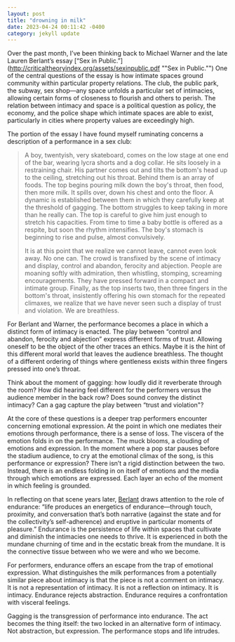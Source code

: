 ```yaml
---
layout: post
title: "drowning in milk"
date: 2023-04-24 00:11:42 -0400
category: jekyll update
---
```

Over the past month, I’ve been thinking back to Michael Warner and the late Lauren Berlant’s essay [“Sex in Public.”](http://criticaltheoryindex.org/assets/sexinpublic.pdf ""Sex in Public."") One of the central questions of the essay is how intimate spaces ground community within particular property relations. The club, the public park, the subway, sex shop—any space unfolds a particular set of intimacies, allowing certain forms of closeness to flourish and others to perish. The relation between intimacy and space is a political question as policy, the economy, and the police shape which intimate spaces are able to exist, particularly in cities where property values are exceedingly high. 
 
<html>
<body>

<p>The portion of the essay I have found myself ruminating concerns a description of a performance in a sex club:</p>

<blockquote cite="[http://criticaltheoryindex.org/assets/sexinpublic.pdf]">
A boy, twentyish, very skateboard, comes on the low stage at one end of the bar, wearing lycra shorts and a dog collar. He sits loosely in a restraining chair. His partner comes out and tilts the bottom's head up to the ceiling, stretching out his throat. Behind them is an array of foods. The top begins pouring milk down the boy's throat, then food, then more milk. It spills over, down his chest and onto the floor. A dynamic is established between them in which they carefully keep at the threshold of gagging. The bottom struggles to keep taking in more than he really can. The top is careful to give him just enough to stretch his capacities. From time to time a baby bottle is offered as a respite, but soon the rhythm intensifies. The boy's stomach is beginning to rise and pulse, almost convulsively.
 
<p>It is at this point that we realize we cannot leave, cannot even look away. No one can. The crowd is transfixed by the scene of intimacy and display, control and abandon, ferocity and abjection. People are moaning softly with admiration, then whistling, stomping, screaming encouragements. They have pressed forward in a compact and intimate group. Finally, as the top inserts two, then three fingers in the bottom's throat, insistently offering his own stomach for the repeated climaxes, we realize that we have never seen such a display of trust and violation. We are breathless.<br></p>
</blockquote>

</body>
</html>
For Berlant and Warner, the performance becomes a place in which a distinct form of intimacy is enacted. The play between “control and abandon, ferocity and abjection” express different forms of trust. Allowing oneself to be the object of the other traces an ethics. Maybe it is the hint of this different moral world that leaves the audience breathless. The thought of a different ordering of things where gentleness exists within three fingers pressed into one’s throat. 

Think about the moment of gagging: how loudly did it reverberate through the room? How did hearing feel different for the performers versus the audience member in the back row? Does sound convey the distinct intimacy? Can a gag capture the play between “trust and violation"? 

At the core of these questions is a deeper trap performers encounter concerning emotional expression. At the point in which one mediates their emotions through performance, there is a sense of loss. The viscera of the emotion folds in on the performance. The muck blooms, a clouding of emotions and expression. In the moment where a pop star pauses before the stadium audience, to cry at the emotional climax of the song, is this performance or expression? There isn’t a rigid distinction between the two. Instead, there is an endless folding in on itself of emotions and the media through which emotions are expressed. Each layer an echo of the moment in which feeling is grounded. 

In reflecting on that scene years later, [Berlant](https://www.e-flux.com/journal/58/61149/holding-up-the-world-part-iii-in-the-event-of-precarity-a-conversation/ "Berlant") draws attention to the role of endurance: “life produces an energetics of endurance—through touch, proximity, and conversation that’s both narrative (against the state and for the collectivity’s self-adherence) and eruptive in particular moments of pleasure.” Endurance is the persistence of life within spaces that cultivate and diminish the intimacies one needs to thrive. It is experienced in both the mundane churning of time and in the ecstatic break from the mundane. It is the connective tissue between who we were and who we become. 

For performers, endurance offers an escape from the trap of emotional expression. What distinguishes the milk performances from a potentially similar piece about intimacy is that the piece is not a comment on intimacy. It is not a representation of intimacy. It is not a reflection on intimacy. It is intimacy. Endurance rejects abstraction. Endurance requires a confrontation with visceral feelings.

Gagging is the transgression of performance into endurance. The act becomes the thing itself: the two locked in an alternative form of intimacy. Not abstraction, but expression. The performance stops and life intrudes.  
